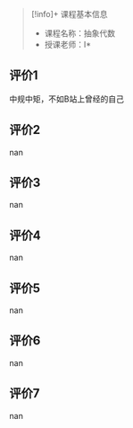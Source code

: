 >[!info]+ 课程基本信息
>
> - 课程名称：抽象代数
> - 授课老师：I*

## 评价1

中规中矩，不如B站上曾经的自己
## 评价2

nan
## 评价3

nan
## 评价4

nan
## 评价5

nan
## 评价6

nan
## 评价7

nan
